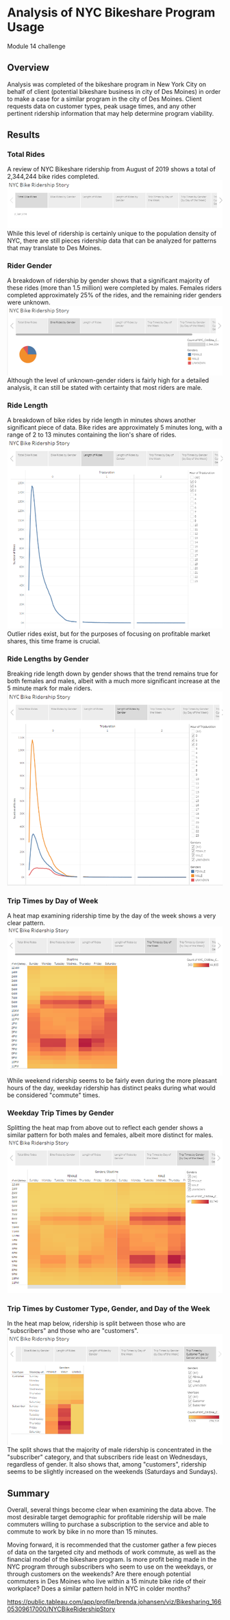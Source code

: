 # Analysis of NYC Bikeshare Program Usage
Module 14 challenge

## Overview
Analysis was completed of the bikeshare program in New York City on behalf of client (potential bikeshare business in city of Des Moines) in order to make a case for a similar program in the city of Des Moines. Client requests data on customer types, peak usage times, and any other pertinent ridership information that may help determine program viability.

## Results

### Total Rides
A review of NYC Bikeshare ridership from August of 2019 shows a total of 2,344,244 bike rides completed.
![Total Ridership](Total_Ridership.png)
While this level of ridership is certainly unique to the population density of NYC, there are still pieces ridership data that can be analyzed for patterns that may translate to Des Moines.

### Rider Gender
A breakdown of ridership by gender shows that a significant majority of these rides (more than 1.5 million) were completed by males. Females riders completed approximately 25% of the rides, and the remaining rider genders were unknown. 
![Ridership by Gender](Ridership_by_Gender.png)
Although the level of unknown-gender riders is fairly high for a detailed analysis, it can still be stated with certainty that most riders are male.

### Ride Length
A breakdown of bike rides by ride length in minutes shows another significant piece of data. Bike rides are approximately 5 minutes long, with a range of 2 to 13 minutes containing the lion's share of rides. 
![Ride Length](Length_of_Rides.png)
Outlier rides exist, but for the purposes of focusing on profitable market shares, this time frame is crucial.

### Ride Lengths by Gender
Breaking ride length down by gender shows that the trend remains true for both females and males, albeit with a much more significant increase at the 5 minute mark for male riders.
![Ride Lengths by Gender](Ride_Length_by_Gender.png)

### Trip Times by Day of Week
A heat map examining ridership time by the day of the week shows a very clear pattern.
![Trip Times by Day of Week](Trip_Time_by_Weekday.png)
While weekend ridership seems to be fairly even during the more pleasant hours of the day, weekday ridership has distinct peaks during what would be considered "commute" times.

### Weekday Trip Times by Gender
Splitting the heat map from above out to reflect each gender shows a similar pattern for both males and females, albeit more distinct for males.
![Weekday Trip Times by Gender](Weekday_Triptime_by_Gender.png)

### Trip Times by Customer Type, Gender, and Day of the Week
In the heat map below, ridership is split between those who are "subscribers" and those who are "customers". 
![Trip Times by Customer Type, Gender, and Day of the Week](Weekday_Customer_Type_by_Gender.png)
The split shows that the majority of male ridership is concentrated in the "subscriber" category, and that subscribers ride least on Wednesdays, regardless of gender. It also shows that, among "customers", ridership seems to be slightly increased on the weekends (Saturdays and Sundays).

## Summary 
Overall, several things become clear when examining the data above. The most desirable target demographic for profitable ridership will be male commuters willing to purchase a subscription to the service and able to commute to work by bike in no more than 15 minutes. 

Moving forward, it is recommended that the customer gather a few pieces of data on the targeted city and methods of work commute, as well as the financial model of the bikeshare program. Is more profit being made in the NYC program through subscribers who seem to use on the weekdays, or through customers on the weekends? Are there enough potential commuters in Des Moines who live within a 15 minute bike ride of their workplace? Does a similar pattern hold in NYC in colder months?

https://public.tableau.com/app/profile/brenda.johansen/viz/Bikesharing_16605309617000/NYCBikeRidershipStory

